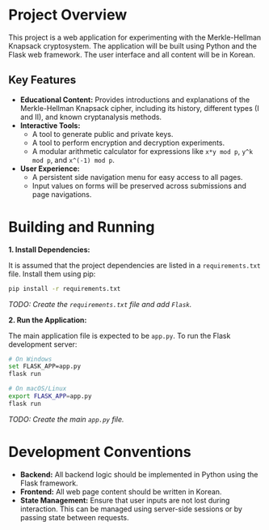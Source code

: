 # Project Overview

This project is a web application for experimenting with the Merkle-Hellman Knapsack cryptosystem. The application will be built using Python and the Flask web framework. The user interface and all content will be in Korean.

## Key Features

*   **Educational Content:** Provides introductions and explanations of the Merkle-Hellman Knapsack cipher, including its history, different types (I and II), and known cryptanalysis methods.
*   **Interactive Tools:**
    *   A tool to generate public and private keys.
    *   A tool to perform encryption and decryption experiments.
    *   A modular arithmetic calculator for expressions like `x*y mod p`, `y^k mod p`, and `x^(-1) mod p`.
*   **User Experience:**
    *   A persistent side navigation menu for easy access to all pages.
    *   Input values on forms will be preserved across submissions and page navigations.

# Building and Running

**1. Install Dependencies:**

It is assumed that the project dependencies are listed in a `requirements.txt` file. Install them using pip:

```bash
pip install -r requirements.txt
```

*TODO: Create the `requirements.txt` file and add `Flask`.*

**2. Run the Application:**

The main application file is expected to be `app.py`. To run the Flask development server:

```bash
# On Windows
set FLASK_APP=app.py
flask run

# On macOS/Linux
export FLASK_APP=app.py
flask run
```

*TODO: Create the main `app.py` file.*

# Development Conventions

*   **Backend:** All backend logic should be implemented in Python using the Flask framework.
*   **Frontend:** All web page content should be written in Korean.
*   **State Management:** Ensure that user inputs are not lost during interaction. This can be managed using server-side sessions or by passing state between requests.
